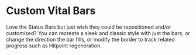 # Custom Vital Bars
Love the Status Bars but just wish they could be repositioned and/or customised?
You can recreate a sleek and classic style with just the bars, or change the direction the bar fills, or modify the border to track related progress such as Hitpoint regeneration.